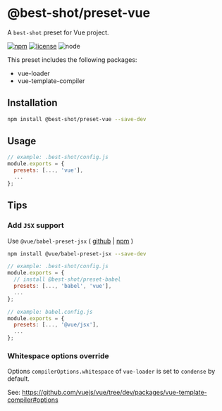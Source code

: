 # @best-shot/preset-vue

A `best-shot` preset for Vue project.

[![npm][npm-badge]][npm-url]
[![license][license-badge]][github-url]
![node][node-badge]

This preset includes the following packages:

- vue-loader
- vue-template-compiler

## Installation

```bash
npm install @best-shot/preset-vue --save-dev
```

## Usage

```js
// example: .best-shot/config.js
module.exports = {
  presets: [..., 'vue'],
  ...
};
```

## Tips

### Add `JSX` support

Use `@vue/babel-preset-jsx` ( [github](https://github.com/vuejs/jsx) | [npm](https://www.npmjs.com/package/@vue/babel-preset-jsx) )

```bash
npm install @vue/babel-preset-jsx --save-dev
```

```js
// example: .best-shot/config.js
module.exports = {
  // install @best-shot/preset-babel
  presets: [..., 'babel', 'vue'],
  ...
};

// example: babel.config.js
module.exports = {
  presets: [..., '@vue/jsx'],
  ...
};
```

### Whitespace options override

Options `compilerOptions.whitespace` of `vue-loader` is set to `condense` by default.

See: <https://github.com/vuejs/vue/tree/dev/packages/vue-template-compiler#options>

[npm-url]: https://www.npmjs.com/package/@best-shot/preset-vue
[npm-badge]: https://img.shields.io/npm/v/@best-shot/preset-vue.svg?style=flat-square&logo=npm
[github-url]: https://github.com/Airkro/best-shot/tree/master/packages/preset-vue
[node-badge]: https://img.shields.io/node/v/@best-shot/preset-vue.svg?style=flat-square&colorB=green&logo=node.js
[license-badge]: https://img.shields.io/npm/l/@best-shot/preset-vue.svg?style=flat-square&colorB=blue&logo=github
